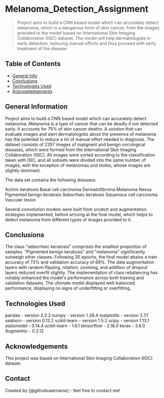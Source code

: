 # Melanoma_Detection_Assignment
> Project aims to build a CNN based model which can accurately detect melanoma, which is a dangerous form
 of skin cancer, from the images provided to the model based on International Skin Imaging Collaboration 
 (ISIC) dataset. The model will help dermatologists in early detection, reducing manual efforts and thus 
 proceed with early treatment of the disease.


## Table of Contents
* [General Info](#general-information)
* [Conclusions](#conclusions)
* [Technologies Used](#technologies-used)
* [Acknowledgements](#acknowledgements)

## General Information
Project aims to build a CNN based model which can accurately detect melanoma. Melanoma is a type of cancer that can be deadly if not detected early. It accounts for 75% of skin cancer deaths. A solution that can evaluate images and alert dermatologists about the presence of melanoma has the potential to reduce a lot of manual effort needed in diagnosis.
The dataset consists of 2357 images of malignant and benign oncological diseases, which were formed from
the International Skin Imaging Collaboration (ISIC). All images were sorted according to the classification taken with ISIC, and all subsets were divided into the same number of images, with the exception of melanomas and moles, whose images are slightly dominant.

The data set contains the following diseases:

Actinic keratosis Basal cell carcinoma Dermatofibroma Melanoma Nevus Pigmented benign keratosis Seborrheic
keratosis Squamous cell carcinoma Vascular lesion

Several convolution models were built from scratch and augmentation strategies implemented, 
before arriving at the final model, which helps to detect melanoma from different types of images 
provided to it.

## Conclusions

The class "seborrheic keratosis" comprises the smallest proportion of samples. "Pigmented benign keratosis" and "melanoma" significantly outweigh other classes.
Following 30 epochs, the final model attains a train accuracy of 73% and validation accuracy of 68%.
The data augmentation layers with random flipping, rotation, zooming, and addition of dropout layers reduced overfit slightly.
The implementation of class rebalancing has notably enhanced the model's performance across both training and validation datasets. The ultimate model displayed well-balanced performance, displaying no signs of underfitting or overfitting.


## Technologies Used
pandas - version 2.2.2
numpy - version 1.26.4
matplotlib - version 3.7.1
seaborn - version 0.13.2
scikit-learn - version 1.5.2
scipy - version 1.13.1
statsmodel - 0.14.4
scikit-learn - 1.6.1
tensorflow - 2.18.0
keras - 3.8.0
Augmentor - 0.2.12

## Acknowledgements
This project was based on International Skin Imaging Collaboration (ISIC) dataset.


## Contact
Created by [@githubusername] - feel free to contact me!
